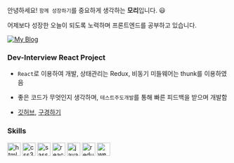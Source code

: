 안녕하세요! `함께 성장하기`를 중요하게 생각하는 **모리**입니다. 😃

어제보다 성장한 오늘이 되도록 노력하며 프론트엔드를 공부하고 있습니다.

[![My Blog](http://img.shields.io/badge/-My%20blog-black?style=flat-square&logo=github&link=https://kwonmory.github.io/)](https://blog.kwonmory.com/)

### Dev-Interview React Project

- `React`로 이용하여 개발, 상태관리는 Redux, 비동기 미들웨어는 thunk를 이용하였음
- 좋은 코드가 무엇인지 생각하며, `테스트주도개발`를 통해 빠른 피드백을 받으며 개발함

- [깃허브](https://github.com/CodeSoom/dev-interview-kwonmory), [구경하기](https://bit.ly/33oGLai)

### Skills

<p align="left">
  
<img src="https://devicons.github.io/devicon/devicon.git/icons/html5/html5-original-wordmark.svg" alt="html5" width="30" height="30"/>

<img src="https://devicons.github.io/devicon/devicon.git/icons/css3/css3-original-wordmark.svg" alt="css3" width="30" height="30"/>

<img src="https://devicons.github.io/devicon/devicon.git/icons/sass/sass-original.svg" alt="sass" width="30" height="30"/> 

<img src="https://devicons.github.io/devicon/devicon.git/icons/react/react-original-wordmark.svg" alt="react" width="30" height="30"/>

<img src="https://devicons.github.io/devicon/devicon.git/icons/javascript/javascript-original.svg" alt="javascript" width="30" height="30"/> 

<img src="https://devicons.github.io/devicon/devicon.git/icons/redux/redux-original.svg" alt="redux" width="30" height="30"/>

<img src="https://devicons.github.io/devicon/devicon.git/icons/webpack/webpack-original.svg" alt="webpack" width="30" height="30"/>

</p>

